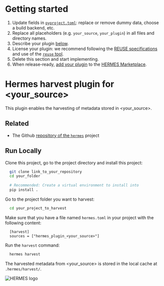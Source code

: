 # Getting started

1. Update fields in [`pyproject.toml`](pyproject.toml): replace or remove dummy data, choose a build backend, etc.
2. Replace all placeholders (e.g. `your_source`, `your_plugin`) in all files and directory names.
3. Describe your plugin [below](#hermes-harvest-plugin-for-your_source).
4. License your plugin: we recommend following the [REUSE specifications](https://reuse.software/tutorial/) and use of the [`reuse` tool](https://reuse.readthedocs.io/en/stable/).
5. Delete this section and start implementing.
6. When release-ready, [add your plugin](https://github.com/softwarepub/hermes/issues/new?template=add-plugin-to-marketplace.yml) to the [HERMES Marketplace](https://hermes.software-metadata.pub/en/latest/#plugins).

# Hermes harvest plugin for <your_source>

This plugin enables the harvesting of metadata stored in <your_source>.

## Related

- The Github [repository of the `hermes`](https://github.com/hermes-hmc/hermes) project

## Run Locally

Clone this project, go to the project directory and install this project:

```bash
  git clone link_to_your_repository
  cd your_folder
  
  # Recommended: Create a virtual environment to install into
  pip install .
```

Go to the project folder you want to harvest:

```bash
  cd your_project_to_harvest
```

Make sure that you have a file named `hermes.toml` in your project with the following content:

```
  [harvest]
  sources = ["hermes_plugin_<your_source>"]
```

Run the `harvest` command:

```bash
  hermes harvest
```

The harvested metadata from <your_source> is stored in the local cache at `.hermes/harvest/`.

![HERMES logo](https://software-metadata.pub/hermes-logo.png)
